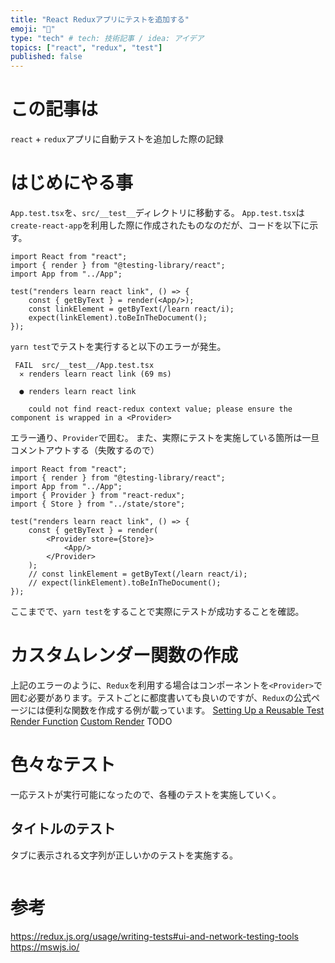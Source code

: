 ```yaml
---
title: "React Reduxアプリにテストを追加する"
emoji: "🐙"
type: "tech" # tech: 技術記事 / idea: アイデア
topics: ["react", "redux", "test"]
published: false
---
```



# この記事は
`react` + `redux`アプリに自動テストを追加した際の記録

# はじめにやる事
`App.test.tsx`を、`src/__test__`ディレクトリに移動する。
`App.test.tsx`は`create-react-app`を利用した際に作成されたものなのだが、コードを以下に示す。

```js:App.test.tsx
import React from "react";
import { render } from "@testing-library/react";
import App from "../App";

test("renders learn react link", () => {
    const { getByText } = render(<App/>);
    const linkElement = getByText(/learn react/i);
    expect(linkElement).toBeInTheDocument();
});

```

`yarn test`でテストを実行すると以下のエラーが発生。
```
 FAIL  src/__test__/App.test.tsx
  ✕ renders learn react link (69 ms)

  ● renders learn react link

    could not find react-redux context value; please ensure the component is wrapped in a <Provider>
```

エラー通り、`Provider`で囲む。
また、実際にテストを実施している箇所は一旦コメントアウトする（失敗するので）
```js:App.test.tsx
import React from "react";
import { render } from "@testing-library/react";
import App from "../App";
import { Provider } from "react-redux";
import { Store } from "../state/store";

test("renders learn react link", () => {
    const { getByText } = render(
        <Provider store={Store}>
            <App/>
        </Provider>
    );
    // const linkElement = getByText(/learn react/i);
    // expect(linkElement).toBeInTheDocument();
});
```
ここまでで、`yarn test`をすることで実際にテストが成功することを確認。

# カスタムレンダー関数の作成
上記のエラーのように、`Redux`を利用する場合はコンポーネントを`<Provider>`で囲む必要があります。テストごとに都度書いても良いのですが、`Redux`の公式ページには便利な関数を作成する例が載っています。
[Setting Up a Reusable Test Render Function](https://redux.js.org/usage/writing-tests#setting-up-a-reusable-test-render-function)
[Custom Render](https://testing-library.com/docs/react-testing-library/setup/#custom-render)
TODO 

# 色々なテスト
一応テストが実行可能になったので、各種のテストを実施していく。

## タイトルのテスト
タブに表示される文字列が正しいかのテストを実施する。
```js

```

# 参考
https://redux.js.org/usage/writing-tests#ui-and-network-testing-tools
https://mswjs.io/
